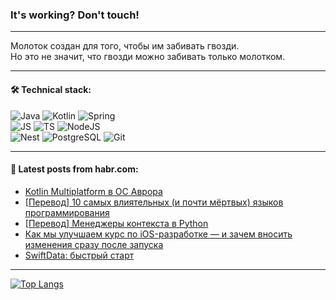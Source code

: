### It's working? Don't touch!

---
Молоток создан для того, чтобы им забивать гвозди. <br>
Но это не значит, что гвозди можно забивать только молотком.

---

#### 🛠️ Technical stack:

![Java](https://img.shields.io/badge/Java-informational?logo=Oracle&style=flat&logoColor=white&color=FF4500)
![Kotlin](https://img.shields.io/badge/Kotlin-informational?logo=Kotlin&style=flat&logoColor=white&color=774D97)
![Spring](https://img.shields.io/badge/SpringBoot-informational?logo=SpringBoot&style=flat&logoColor=white&color=6DB33F) <br>
![JS](https://img.shields.io/badge/JS-informational?logo=javaScript&style=flat&logoColor=black&color=F7Df1E)
![TS](https://img.shields.io/badge/TypeScript-informational?logo=typeScript&style=flat&logoColor=black&color=0667A8)
![NodeJS](https://img.shields.io/badge/NodeJS-informational?logo=node.js&style=flat&logoColor=white&color=70A760) <br>
![Nest](https://img.shields.io/badge/NestJS-informational?logo=NestJS&style=flat&logoColor=white&color=E0234E)
![PostgreSQL](https://img.shields.io/badge/PostgreSQL-informational?logo=PostgreSQL&style=flat&logoColor=white&color=DAA520)
![Git](https://img.shields.io/badge/Git-informational?logo=git&style=flat&logoColor=white&color=778899)

___

#### 💬 Latest posts from habr.com:

<!-- BLOG-POST-LIST:START -->
- [Kotlin Multiplatform в ОС Аврора](https://habr.com/ru/articles/753570/?utm_source=habrahabr&utm_medium=rss&utm_campaign=753570)
- [[Перевод] 10 самых влиятельных &lpar;и почти мёртвых&rpar; языков программирования](https://habr.com/ru/companies/ncloudtech/articles/753562/?utm_source=habrahabr&utm_medium=rss&utm_campaign=753562)
- [[Перевод] Менеджеры контекста в Python](https://habr.com/ru/companies/piter/articles/753558/?utm_source=habrahabr&utm_medium=rss&utm_campaign=753558)
- [Как мы улучшаем курс по iOS-разработке — и зачем вносить изменения сразу после запуска](https://habr.com/ru/companies/yandex_praktikum/articles/753550/?utm_source=habrahabr&utm_medium=rss&utm_campaign=753550)
- [SwiftData: быстрый старт](https://habr.com/ru/articles/753552/?utm_source=habrahabr&utm_medium=rss&utm_campaign=753552)
<!-- BLOG-POST-LIST:END -->

---
[![Top Langs](https://github-readme-stats-git-master-advtsetting-gmailcom.vercel.app/api/top-langs/?username=zloylis&langs_count=10&hide_title=false&title_color=e6edf3&size_weight=0.5&count_weight=0.5&layout=compact&hide_border=true&theme=dracula)](https://github.com/zloylis)

<!-- ![GitHub stats](https://github-readme-stats-git-master-advtsetting-gmailcom.vercel.app/api?username=zloylis&show_icons=true&hide_border=true&theme=dracula&hide_title=true&include_all_commits=true&count_private=true&hide=contribs&hide_rank=true) -->
